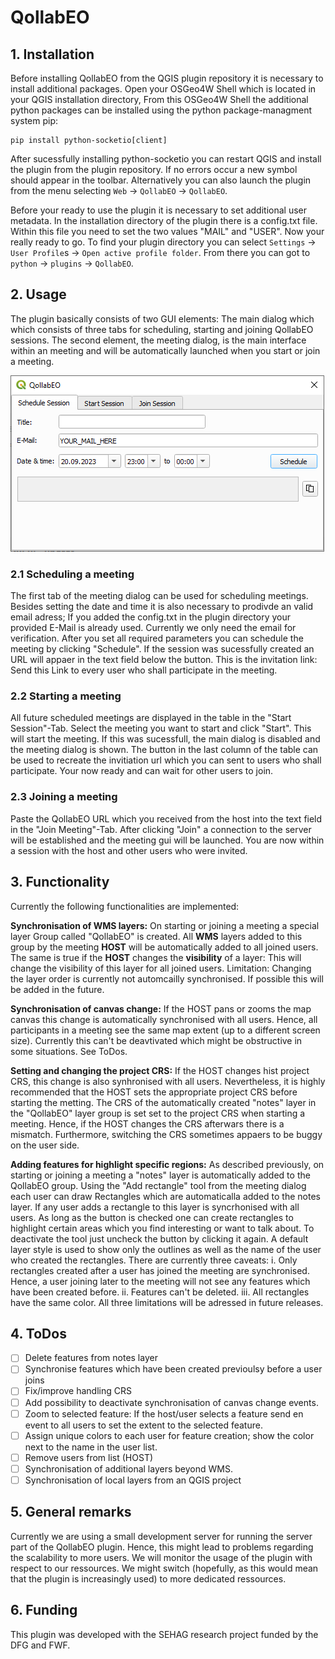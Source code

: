 # QollabEO
## 1. Installation
Before installing QollabEO from the QGIS plugin repository it is necessary to 
install additional packages. Open your OSGeo4W Shell which is located in your
QGIS installation directory, From this OSGeo4W Shell the additional python packages can
be installed using the python package-managment system pip:

``` 
pip install python-socketio[client]
``` 

After sucessfully installing python-socketio you can restart QGIS and install the plugin
from the plugin repository. If no errors occur a new symbol should appear in the toolbar.
Alternatively you can also launch the plugin from the menu selecting `Web` &rarr; `QollabEO` &rarr; `QollabEO`.

Before your ready to use the plugin it is necessary to set additional user metadata. In the installation directory of the plugin there is a config.txt file. Within this file you need to set the two values "MAIL" and "USER". Now your really ready to go. To find your plugin directory you can select `Settings` &rarr; `User Profile`s &rarr; `Open active profile folder`. From there you can got to `python` &rarr; `plugins` &rarr; `QollabEO`.

## 2. Usage

The plugin basically consists of two GUI elements: The main dialog which which consists of three tabs for scheduling, starting and joining QollabEO sessions. The second element, the meeting dialog, is the main interface within an meeting and will be automatically launched when you start or join a meeting.

![Alt text](docs/gfx/qollabeo_main_dialog.PNG?raw=true "Title")


### 2.1 Scheduling a meeting
The first tab of the meeting dialog can be used for scheduling meetings. Besides setting the date and time it is also necessary to prodivde an valid email adress; If you added the config.txt in the plugin directory your provided E-Mail is already used. Currently we only need the email for verification. After you set all required parameters you can schedule the meeting by clicking "Schedule". If the session was sucessfully created an URL will appaer in the text field below the button. This is the invitation link: Send this Link to every user who shall participate in the meeting.

### 2.2 Starting a meeting
All future scheduled meetings are displayed in the table in the "Start Session"-Tab. Select the meeting you want to start and click "Start". This will start the meeting. If this was sucessfull, the main dialog is disabled and the meeting dialog is shown. The button in the last column of the table can be used to recreate the invitiation url which you can sent to users who shall participate. Your now ready and can wait for other users to join. 

### 2.3 Joining a meeting
Paste the QollabEO URL which you received from the host into the text field in the
"Join Meeting"-Tab. After clicking "Join" a connection to the server will be established and the meeting gui will be launched. You are now within a session with the host and other users who were invited.

## 3. Functionality
Currently the following functionalities are implemented:

**Synchronisation of WMS layers:**
On starting or joining a meeting a special layer Group called "QollabEO" is created. All **WMS** layers added to this group by the meeting **HOST** will be automatically added to all joined users. The same is true if the **HOST** changes the **visibility** of a layer: This will change the visibility of this layer for all joined users. Limitation: Changing the layer order is currently not automcailly synchronised. If possible this will be added in the future.


**Synchronisation of canvas change:**
If the HOST pans or zooms the map canvas this change is automatically synchronised with all users. Hence, all participants in a meeting see the same map extent (up to a different screen size). Currently this can't be deavtivated which might be obstructive in some situations. See ToDos. 

**Setting and changing the project CRS:**
If the HOST changes hist project CRS, this change is also synhronised with all users. Nevertheless, it is highly recommended that the HOST sets the appropriate project CRS before starting the metting. The CRS of the automatically created "notes" layer in the "QollabEO" layer group is set set to the project CRS when starting a meeting. Hence, if the HOST changes the CRS afterwars there is a mismatch. Furthermore, switching the CRS sometimes appaers to be buggy on the user side.

**Adding features for highlight specific regions:**
As described previously, on starting or joining a meeting a "notes" layer is automatically added to the QollabEO group. Using the "Add rectangle" tool from the meeting dialog each user can draw Rectangles which are automaticalla added to the notes layer. If any user adds a rectangle to this layer is syncrhonised with all users. As long as the button is checked one can create rectangles to highlight certain areas which you find interesting or want to talk about. To deactivate the tool just uncheck the button by clicking it again. A default layer style is used to show only the outlines as well as the name of the user who created the rectangles. There are currently three caveats: i. Only rectangles created after a user has joined the meeting are synchronised. Hence, a user joining later to the meeting will not see any features which have been created before. ii. Features can't be deleted. iii. All rectangles have the same color. All three limitations will be adressed in future releases.

## 4. ToDos

- [ ] Delete features from notes layer
- [ ] Synchronise features which have been created previoulsy before a user joins
- [ ] Fix/improve handling CRS
- [ ] Add possibility to deactivate synchronisation of canvas change events.
- [ ] Zoom to selected feature: If the host/user selects a feature send en event to all users to set the extent to the selected feature.
- [ ] Assign unique colors to each user for feature creation; show the color next to the name in the user list.
- [ ] Remove users from list (HOST)
- [ ] Synchronisation of additional layers beyond WMS.
- [ ] Synchronisation of local layers from an QGIS project

## 5. General remarks
Currently we are using a small development server for running the server part of the QollabEO plugin. Hence, this might lead to problems regarding the scalability to more users. We will monitor the usage of the plugin with respect to our ressources. We might switch (hopefully, as this would mean that the plugin is increasingly used) to more dedicated ressources.

## 6. Funding
This plugin was developed with the SEHAG research project funded by the DFG and FWF. 
